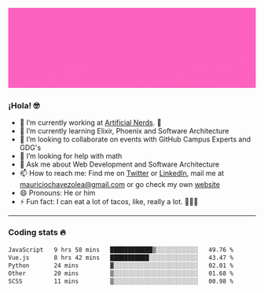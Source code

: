 ![Banner](banner.gif)

### ¡Hola! 🤓

- 🔭 I’m currently working at [Artificial Nerds](https://nerds.ai/). 🤖
- 🌱 I’m currently learning Elixir, Phoenix and Software Architecture
- 👯 I’m looking to collaborate on events with GitHub Campus Experts and GDG's
- 🤔 I’m looking for help with math
- 💬 Ask me about Web Development and Software Architecture
- 📫 How to reach me: Find me on [Twitter](https://twitter.com/ultr4nerd) or [LinkedIn](https://www.linkedin.com/in/mauricio-chávez-olea-4b46b7147/), mail me at [mauriciochavezolea@gmail.com](mailto:mauriciochavezolea@gmail.com) or go check my own [website](mauriciochavez.surge.sh)
- 😄 Pronouns: He or him
- ⚡ Fun fact: I can eat a lot of tacos, like, really a lot. 🌮🌮🌮

---

### Coding stats 🔥

<!--START_SECTION:waka-->
```text
JavaScript   9 hrs 58 mins   ████████████▒░░░░░░░░░░░░   49.76 % 
Vue.js       8 hrs 42 mins   ███████████░░░░░░░░░░░░░░   43.47 % 
Python       24 mins         ▓░░░░░░░░░░░░░░░░░░░░░░░░   02.01 % 
Other        20 mins         ▒░░░░░░░░░░░░░░░░░░░░░░░░   01.68 % 
SCSS         11 mins         ▒░░░░░░░░░░░░░░░░░░░░░░░░   00.98 % 
```
<!--END_SECTION:waka-->
